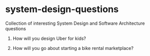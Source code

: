 # system-design-questions
Collection of interesting System Design and Software Architecture questions

1. How will you design Uber for kids?
   
3. How will you go about starting a bike rental marketplace? 

